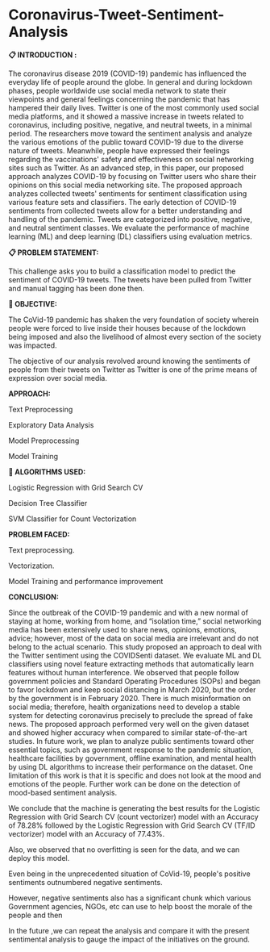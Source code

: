 # Coronavirus-Tweet-Sentiment-Analysis

**📋 INTRODUCTION :**

The coronavirus disease 2019 (COVID-19) pandemic has influenced the everyday life of people around the globe. In general and during lockdown phases, people worldwide use social media network to state their viewpoints and general feelings concerning the pandemic that has hampered their daily lives. Twitter is one of the most commonly used social media platforms, and it showed a massive increase in tweets related to coronavirus, including positive, negative, and neutral tweets, in a minimal period. The researchers move toward the sentiment analysis and analyze the various emotions of the public toward COVID-19 due to the diverse nature of tweets. Meanwhile, people have expressed their feelings regarding the vaccinations' safety and effectiveness on social networking sites such as Twitter. As an advanced step, in this paper, our proposed approach analyzes COVID-19 by focusing on Twitter users who share their opinions on this social media networking site. The proposed approach analyzes collected tweets' sentiments for sentiment classification using various feature sets and classifiers. The early detection of COVID-19 sentiments from collected tweets allow for a better understanding and handling of the pandemic. Tweets are categorized into positive, negative, and neutral sentiment classes. We evaluate the performance of machine learning (ML) and deep learning (DL) classifiers using evaluation metrics.

**📋 PROBLEM STATEMENT:**

This challenge asks you to build a classification model to predict the sentiment of COVID-19 tweets. The tweets have been pulled from Twitter and manual tagging has been done then.

**🎯 OBJECTIVE:**

The CoVid-19 pandemic has shaken the very foundation of society wherein people were forced to live inside their houses because of the lockdown being imposed and also the livelihood of almost every section of the society was impacted.

The objective of our analysis revolved around knowing the sentiments of people from their tweets on Twitter as Twitter is one of the prime means of expression over social media.

**APPROACH:**

Text Preprocessing

Exploratory Data Analysis

Model Preprocessing

Model Training

**📘 ALGORITHMS USED:**

Logistic Regression with Grid Search CV

Decision Tree Classifier

SVM Classifier for Count Vectorization

**PROBLEM FACED:**

Text preprocessing.

Vectorization.

Model Training and performance improvement

**CONCLUSION:**

Since the outbreak of the COVID-19 pandemic and with a new normal of staying at home, working from home, and “isolation time,” social networking media has been extensively used to share news, opinions, emotions, advice; however, most of the data on social media are irrelevant and do not belong to the actual scenario. This study proposed an approach to deal with the Twitter sentiment using the COVIDSenti dataset. We evaluate ML and DL classifiers using novel feature extracting methods that automatically learn features without human interference. We observed that people follow government policies and Standard Operating Procedures (SOPs) and began to favor lockdown and keep social distancing in March 2020, but the order by the government is in February 2020. There is much misinformation on social media; therefore, health organizations need to develop a stable system for detecting coronavirus precisely to preclude the spread of fake news. The proposed approach performed very well on the given dataset and showed higher accuracy when compared to similar state-of-the-art studies. In future work, we plan to analyze public sentiments toward other essential topics, such as government response to the pandemic situation, healthcare facilities by government, offline examination, and mental health by using DL algorithms to increase their performance on the dataset. One limitation of this work is that it is specific and does not look at the mood and emotions of the people. Further work can be done on the detection of mood-based sentiment analysis.

We conclude that the machine is generating the best results for the Logistic Regression with Grid Search CV (count vectorizer) model with an Accuracy of 78.28% followed by the Logistic Regression with Grid Search CV (TF/ID vectorizer) model with an Accuracy of 77.43%.

Also, we observed that no overfitting is seen for the data, and we can deploy this model.

Even being in the unprecedented situation of CoVid-19, people's positive sentiments outnumbered negative sentiments.

However, negative sentiments also has a significant chunk which various Government agencies, NGOs, etc can use to help boost the morale of the people and then

In the future ,we can repeat the analysis and compare it with the present sentimental analysis to gauge the impact of the initiatives on the ground.
